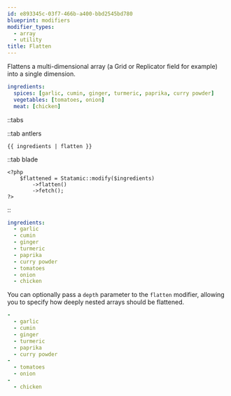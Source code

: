 ```yaml
---
id: e893345c-03f7-466b-a400-bbd2545bd780
blueprint: modifiers
modifier_types:
  - array
  - utility
title: Flatten
---
```

Flattens a multi-dimensional array (a Grid or Replicator field for example) into a single dimension.

```yaml
ingredients:
  spices: [garlic, cumin, ginger, turmeric, paprika, curry powder]
  vegetables: [tomatoes, onion]
  meat: [chicken]
```

::tabs

::tab antlers
```antlers
{{ ingredients | flatten }}
```
::tab blade
```blade
<?php
    $flattened = Statamic::modify($ingredients)
        ->flatten()
        ->fetch();
?>
```
::

```yaml
ingredients:
  - garlic
  - cumin
  - ginger
  - turmeric
  - paprika
  - curry powder
  - tomatoes
  - onion
  - chicken
```

You can optionally pass a `depth` parameter to the `flatten` modifier, allowing you to specify how deeply nested arrays should be flattened.

```yaml
-
  - garlic
  - cumin
  - ginger
  - turmeric
  - paprika
  - curry powder
-
  - tomatoes
  - onion
-
  - chicken
```
